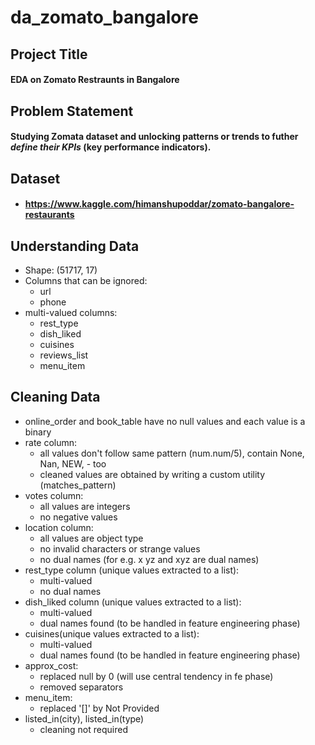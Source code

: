 # da_zomato_bangalore
## Project Title
#### EDA on Zomato Restraunts in Bangalore

## Problem Statement
#### Studying Zomata dataset and unlocking patterns or trends to futher _define their KPIs_ (key performance indicators).

## Dataset
-   #### https://www.kaggle.com/himanshupoddar/zomato-bangalore-restaurants

## Understanding Data
-   Shape: (51717, 17)
-   Columns that can be ignored:
    -   url
    -   phone
-   multi-valued columns:
    -   rest_type 
    -   dish_liked
    -   cuisines
    -   reviews_list
    -   menu_item

## Cleaning Data
-   online_order and book_table have no null values and each value is a binary
-   rate column:
    -   all values don't follow same pattern (num.num/5), contain None, Nan, NEW, - too
    -   cleaned values are obtained by writing a custom utility (matches_pattern)
-   votes column:
    -   all values are integers
    -   no negative values
-   location column:
    -   all values are object type
    -   no invalid characters or strange values
    -   no dual names (for e.g. x yz and xyz are dual names)
-   rest_type column (unique values extracted to a list):
    -   multi-valued
    -   no dual names
-   dish_liked column (unique values extracted to a list):
    -   multi-valued
    -   dual names found (to be handled in feature engineering phase)
-   cuisines(unique values extracted to a list):
    -   multi-valued
    -   dual names found (to be handled in feature engineering phase)
-   approx_cost:
    -   replaced null by 0 (will use central tendency in fe phase)
    -   removed separators
-   menu_item:
    -   replaced '[]' by Not Provided
-   listed_in(city), listed_in(type)
    -   cleaning not required